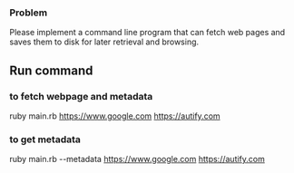 ### Problem

Please implement a command line program that can fetch web pages and saves them to disk for later retrieval and browsing.


## Run command

### to fetch webpage and metadata

ruby main.rb https://www.google.com https://autify.com 


### to get metadata

ruby main.rb --metadata https://www.google.com https://autify.com 